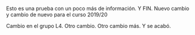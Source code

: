 Esto es una prueba con un poco más de información. Y FIN.
Nuevo cambio y cambio de nuevo para el curso 2019/20

Cambio en el grupo L4. Otro cambio. Otro cambio más. Y se acabó.